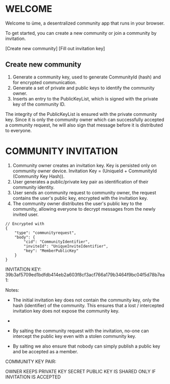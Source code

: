 # WELCOME

Welcome to üme, a desentralized community app that runs in your browser.

To get started, you can create a new community or join a community by invitation.

[Create new community]
[Fill out invitation key]


## Create new community
1. Generate a community key, used to generate CommunityId (hash) and for encrypted communication.
2. Generate a set of private and public keys to identify the community owner.
3. Inserts an entry to the PublicKeyList, which is signed with the private key of the community ID.

The integrity of the PublicKeyList is ensured with the private community key. Since it is only the community owner
which can successfully accepted a community request, he will also sign that message before it is distributed to everyone.



# COMMUNITY INVITATION

1. Community owner creates an invitation key. Key is persisted only on community owner device. Invitation Key = (UniqueId + CommunityId (Community Key Hash)).
2. User generates a public/private key pair as identification of their community identity.
3. User sends an community request to community owner, the request contains the user's public key, encrypted with the invitation key.
4. The community owner distributes the user's public key to the community, allowing everyone to decrypt messages from the newly invited user.

```
// Encrypted with
{
    "type": "communityrequest",
    "body": {
        "cid": "CommunityIdentifier",
        "inviteId": "UniqueInviteIdentifier",
        "key": "MemberPublicKey"
    }
}
```

INVITATION KEY: 39b3af5709ed1bdfdb414eb2a603f8cf3acf766a179b3464f9bc04f5d78b7ea1:


Notes:
- The initial invitation key does not contain the community key, only the hash (identifier) of the community. This ensures that a lost / intercepted invitation key does not expose the community key.
- 

- By salting the community request with the invitation, no-one can intercept the public key even with a stolen community key.
- By salting we also ensure that nobody can simply publish a public key and be accepted as a member.


COMMUNITY KEY PAIR:

OWNER KEEPS PRIVATE KEY SECRET
PUBLIC KEY IS SHARED ONLY IF INVITATION IS ACCEPTED


